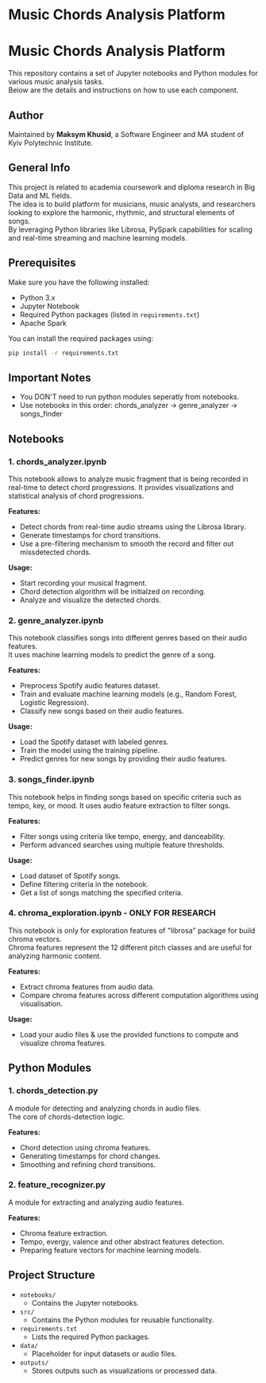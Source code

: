 # Music Chords Analysis Platform

# Music Chords Analysis Platform

This repository contains a set of Jupyter notebooks and Python modules for various music analysis tasks. 
<br/>Below are the details and instructions on how to use each component.

## Author

Maintained by **Maksym Khusid**, a Software Engineer and MA student of Kyiv Polytechnic Institute.

## General Info

This project is related to academia coursework and diploma research in Big Data and ML fields.
<br/>The idea is to build platform for musicians, music analysts, and researchers looking to explore the harmonic, rhythmic, and structural elements of songs.
<br/>By leveraging Python libraries like Librosa, PySpark capabilities for scaling and real-time streaming and machine learning models.

## Prerequisites

Make sure you have the following installed:

- Python 3.x
- Jupyter Notebook
- Required Python packages (listed in `requirements.txt`)
- Apache Spark

You can install the required packages using:

```bash
pip install -r requirements.txt
```

## Important Notes

- You DON'T need to run python modules seperatly from notebooks.
- Use notebooks in this order: chords_analyzer -> genre_analyzer -> songs_finder

## Notebooks

### 1. **chords\_analyzer.ipynb**

This notebook allows to analyze music fragment that is being recorded in real-time to detect chord progressions.
It provides visualizations and statistical analysis of chord progressions.

**Features:**
- Detect chords from real-time audio streams using the Librosa library.
- Generate timestamps for chord transitions.
- Use a pre-filtering mechanism to smooth the record and filter out missdetected chords.
  
**Usage:**
- Start recording your musical fragment.
- Chord detection algorithm will be initialzed on recording.
- Analyze and visualize the detected chords.

### 2. **genre\_analyzer.ipynb**

This notebook classifies songs into different genres based on their audio features.<br/> It uses machine learning models to predict the genre of a song.

**Features:**

- Preprocess Spotify audio features dataset.
- Train and evaluate machine learning models (e.g., Random Forest, Logistic Regression).
- Classify new songs based on their audio features.

**Usage:**

- Load the Spotify dataset with labeled genres.
- Train the model using the training pipeline.
- Predict genres for new songs by providing their audio features.

### 3. **songs\_finder.ipynb**

This notebook helps in finding songs based on specific criteria such as tempo, key, or mood. It uses audio feature extraction to filter songs.

**Features:**

- Filter songs using criteria like tempo, energy, and danceability.
- Perform advanced searches using multiple feature thresholds.

**Usage:**

- Load dataset of Spotify songs.
- Define filtering criteria in the notebook.
- Get a list of songs matching the specified criteria.

### 4. **chroma\_exploration.ipynb** - ONLY FOR RESEARCH

This notebook is only for exploration features of "librosa" package for build chroma vectors. <br/>
Chroma features represent the 12 different pitch classes and are useful for analyzing harmonic content.

**Features:**

- Extract chroma features from audio data.
- Compare chroma features across different computation algorithms using visualisation.

**Usage:**

- Load your audio files & use the provided functions to compute and visualize chroma features.

## Python Modules

### 1. **chords\_detection.py**

A module for detecting and analyzing chords in audio files.<br/>
The core of chords-detection logic.

**Features:**

- Chord detection using chroma features.
- Generating timestamps for chord changes.
- Smoothing and refining chord transitions.

### 2. **feature\_recognizer.py**

A module for extracting and analyzing audio features.

**Features:**

- Chroma feature extraction.
- Tempo, evergy, valence and other abstract features detection.
- Preparing feature vectors for machine learning models.


## Project Structure

- `notebooks/`
  - Contains the Jupyter notebooks.
- `src/`
  - Contains the Python modules for reusable functionality.
- `requirements.txt`
  - Lists the required Python packages.
- `data/`
  - Placeholder for input datasets or audio files.
- `outputs/`
  - Stores outputs such as visualizations or processed data.
